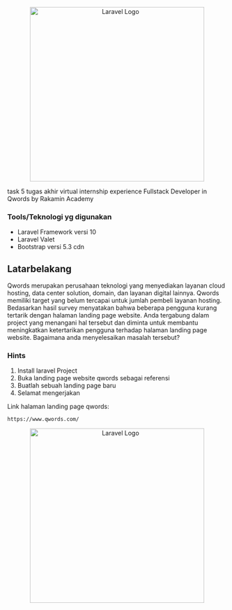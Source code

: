 <p align="center"><a href="https://laravel.com" target="_blank"><img src="https://www.qwords.com/wp-content/themes/qwords_v10/assets/images/logo-light.png" width="400" alt="Laravel Logo"></a></p>

task 5 tugas akhir virtual internship experience Fullstack Developer in Qwords by Rakamin Academy

### Tools/Teknologi yg digunakan
- Laravel Framework versi 10
- Laravel Valet
- Bootstrap versi 5.3 cdn

## Latarbelakang
Qwords merupakan perusahaan teknologi yang menyediakan layanan cloud hosting, data center solution, domain, dan layanan digital lainnya. Qwords memiliki target yang belum tercapai untuk jumlah pembeli layanan hosting. Bedasarkan hasil survey menyatakan bahwa beberapa pengguna kurang tertarik dengan halaman landing page website. Anda tergabung dalam project yang menangani hal tersebut dan diminta untuk membantu meningkatkan ketertarikan pengguna terhadap halaman landing page website. Bagaimana anda menyelesaikan masalah tersebut?

### Hints
1. Install laravel Project
2. Buka landing page website qwords sebagai referensi
3. Buatlah sebuah landing page baru
4. Selamat mengerjakan

Link halaman landing page qwords: 
```
https://www.qwords.com/
```



<p align="center"><a href="https://laravel.com" target="_blank"><img src="https://raw.githubusercontent.com/laravel/art/master/logo-lockup/5%20SVG/2%20CMYK/1%20Full%20Color/laravel-logolockup-cmyk-red.svg" width="400" alt="Laravel Logo"></a></p>
